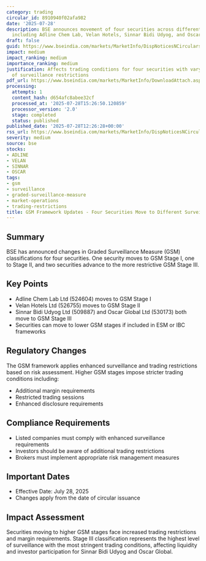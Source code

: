 ```yaml
---
category: trading
circular_id: 8910940f02afa982
date: '2025-07-28'
description: BSE announces movement of four securities across different GSM stages
  including Adline Chem Lab, Velan Hotels, Sinnar Bidi Udyog, and Oscar Global.
draft: false
guid: https://www.bseindia.com/markets/MarketInfo/DispNoticesNCirculars.aspx?Noticeid={F4CA3A7B-4133-4F69-A283-D42DFCB4B4E0}&noticeno=20250728-51&dt=07/28/2025&icount=51&totcount=66&flag=0
impact: medium
impact_ranking: medium
importance_ranking: medium
justification: Affects trading conditions for four securities with varying levels
  of surveillance restrictions
pdf_url: https://www.bseindia.com/markets/MarketInfo/DownloadAttach.aspx?id=20250728-51&attachedId=034c45a0-a6b0-4b03-a854-efa9dac90a80
processing:
  attempts: 1
  content_hash: d654afc8abee32cf
  processed_at: '2025-07-28T15:26:50.120859'
  processor_version: '2.0'
  stage: completed
  status: published
published_date: '2025-07-28T12:26:28+00:00'
rss_url: https://www.bseindia.com/markets/MarketInfo/DispNoticesNCirculars.aspx?Noticeid={F4CA3A7B-4133-4F69-A283-D42DFCB4B4E0}&noticeno=20250728-51&dt=07/28/2025&icount=51&totcount=66&flag=0
severity: medium
source: bse
stocks:
- ADLINE
- VELAN
- SINNAR
- OSCAR
tags:
- gsm
- surveillance
- graded-surveillance-measure
- market-operations
- trading-restrictions
title: GSM Framework Updates - Four Securities Move to Different Surveillance Stages
---
```


## Summary

BSE has announced changes in Graded Surveillance Measure (GSM) classifications for four securities. One security moves to GSM Stage I, one to Stage II, and two securities advance to the more restrictive GSM Stage III.

## Key Points

- Adline Chem Lab Ltd (524604) moves to GSM Stage I
- Velan Hotels Ltd (526755) moves to GSM Stage II  
- Sinnar Bidi Udyog Ltd (509887) and Oscar Global Ltd (530173) both move to GSM Stage III
- Securities can move to lower GSM stages if included in ESM or IBC frameworks

## Regulatory Changes

The GSM framework applies enhanced surveillance and trading restrictions based on risk assessment. Higher GSM stages impose stricter trading conditions including:
- Additional margin requirements
- Restricted trading sessions
- Enhanced disclosure requirements

## Compliance Requirements

- Listed companies must comply with enhanced surveillance requirements
- Investors should be aware of additional trading restrictions
- Brokers must implement appropriate risk management measures

## Important Dates

- Effective Date: July 28, 2025
- Changes apply from the date of circular issuance

## Impact Assessment

Securities moving to higher GSM stages face increased trading restrictions and margin requirements. Stage III classification represents the highest level of surveillance with the most stringent trading conditions, affecting liquidity and investor participation for Sinnar Bidi Udyog and Oscar Global.